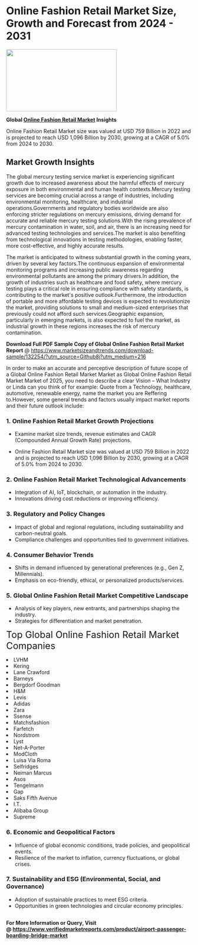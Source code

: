 <H1>Online Fashion Retail Market Size, Growth and Forecast from 2024 - 2031</H1><img class="aligncenter size-medium wp-image-584254" src="https://thirdeyenews.in/wp-content/uploads/2024/09/Global-Market-Research-300x168.jpeg" alt="" width="300" height="168" /><p><strong>Global&nbsp;<a href="https://www.marketsizeandtrends.com/download-sample/132254/?utm_source=Github8j?utm_medium=216">Online Fashion Retail Market</a> Insights</strong></p><p>Online Fashion Retail Market size was valued at USD 759 Billion in 2022 and is projected to reach USD 1,096 Billion by 2030, growing at a CAGR of 5.0% from 2024 to 2030.</p><p><h2>Market Growth Insights</h2> <p>The global mercury testing service market is experiencing significant growth due to increased awareness about the harmful effects of mercury exposure in both environmental and human health contexts.Mercury testing services are becoming crucial across a range of industries, including environmental monitoring, healthcare, and industrial operations.Governments and regulatory bodies worldwide are also enforcing stricter regulations on mercury emissions, driving demand for accurate and reliable mercury testing solutions.With the rising prevalence of mercury contamination in water, soil, and air, there is an increasing need for advanced testing technologies and services.The market is also benefiting from technological innovations in testing methodologies, enabling faster, more cost-effective, and highly accurate results.</p> <p>The market is anticipated to witness substantial growth in the coming years, driven by several key factors.The continuous expansion of environmental monitoring programs and increasing public awareness regarding environmental pollutants are among the primary drivers.In addition, the growth of industries such as healthcare and food safety, where mercury testing plays a critical role in ensuring compliance with safety standards, is contributing to the market's positive outlook.Furthermore, the introduction of portable and more affordable testing devices is expected to revolutionize the market, providing solutions to small and medium-sized enterprises that previously could not afford such services.Geographic expansion, particularly in emerging markets, is also expected to fuel the market, as industrial growth in these regions increases the risk of mercury contamination.<p><span class=""><strong>Download Full PDF Sample Copy of Global Online Fashion Retail Market Report</strong> @ <a href="https://www.marketsizeandtrends.com/download-sample/132254/?utm_source=Github8j?utm_medium=216" target="_blank">https://www.marketsizeandtrends.com/download-sample/132254/?utm_source=Github8j?utm_medium=216</a></span></p><p>In order to make an accurate and perceptive description of future scope of a Global&nbsp;Online Fashion Retail Market Market as Global&nbsp;Online Fashion Retail Market Market of 2025, you need to describe a clear Vision &ndash; What Industry or Linda can you think of for example: Quote from a Technology, healthcare, automotive, renewable energy, name the market you are Reffering to.However, some general trends and factors usually impact market reports and their future outlook include:</p><h3>1.&nbsp;<strong>Online Fashion Retail Market Growth Projections</strong></h3><ul><li>Examine market size trends, revenue estimates and CAGR (Compounded Annual Growth Rate) projections.</li><li><p>Online Fashion Retail Market size was valued at USD 759 Billion in 2022 and is projected to reach USD 1,096 Billion by 2030, growing at a CAGR of 5.0% from 2024 to 2030.</p></li></ul><h3>2.&nbsp;<strong>Online Fashion Retail Market Technological Advancements</strong></h3><ul><li>Integration of AI, IoT, blockchain, or automation in the industry.</li><li>Innovations driving cost reductions or improving efficiency.</li></ul><h3>3.&nbsp;<strong>Regulatory and Policy Changes</strong></h3><ul><li>Impact of global and regional regulations, including sustainability and carbon-neutral goals.</li><li>Compliance challenges and opportunities tied to government initiatives.</li></ul><h3>4.&nbsp;<strong>Consumer Behavior Trends</strong></h3><ul><li>Shifts in demand influenced by generational preferences (e.g., Gen Z, Millennials).</li><li>Emphasis on eco-friendly, ethical, or personalized products/services.</li></ul><h3>5.&nbsp;<strong>Global Online Fashion Retail Market Competitive Landscape</strong></h3><ul><li>Analysis of key players, new entrants, and partnerships shaping the industry.</li><li>Strategies for differentiation and market penetration.</li></ul><p data-pm-slice="1 1 []"><span style="color: inherit; font-family: inherit; font-size: 25px;">Top Global Online Fashion Retail Market Companies</span></p><div class="" data-test-id=""><p><li>LVHM</li><li> Kering</li><li> Lane Crawford</li><li> Barneys</li><li> Bergdorf Goodman</li><li> H&M</li><li> Levis</li><li> Adidas</li><li> Zara</li><li> Ssense</li><li> Matchsfashion</li><li> Farfetch</li><li> Nordstrom</li><li> Lyst</li><li> Net-A-Porter</li><li> ModCloth</li><li> Luisa Via Roma</li><li> Selfridges</li><li> Neiman Marcus</li><li> Asos</li><li> Tengelmann</li><li> Gap</li><li> Saks Fifth Avenue</li><li> I.T.</li><li> Alibaba Group</li><li> Supreme</li></p></div><h3>6.&nbsp;<strong>Economic and Geopolitical Factors</strong></h3><ul><li>Influence of global economic conditions, trade policies, and geopolitical events.</li><li>Resilience of the market to inflation, currency fluctuations, or global crises.</li></ul><h3>7.&nbsp;<strong>Sustainability and ESG (Environmental, Social, and Governance)</strong></h3><ul><li>Adoption of sustainable practices to meet ESG criteria.</li><li>Opportunities in green technologies and circular economy principles.</li></ul><h2><strong style="font-size: 14px;">For More Information or Query, Visit @&nbsp;</strong><a style="background-color: #ffffff; font-size: 14px;" href="https://www.marketsizeandtrends.com/report/online-fashion-retail-market/" target="_blank">https://www.verifiedmarketreports.com/product/airport-passenger-boarding-bridge-market</a></h2>